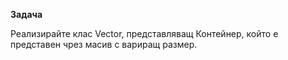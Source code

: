 **Задача**

Реализирайте клас Vector, представляващ Контейнер, който е представен чрез масив с вариращ размер.
